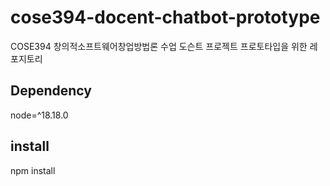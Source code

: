 # cose394-docent-chatbot-prototype
COSE394 창의적소프트웨어창업방법론 수업 도슨트 프로젝트 프로토타입을 위한 레포지토리

## Dependency
node=^18.18.0

## install
npm install

